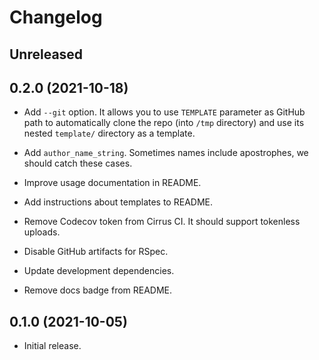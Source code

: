 # Changelog

## Unreleased

## 0.2.0 (2021-10-18)

*   Add `--git` option.
    It allows you to use `TEMPLATE` parameter as GitHub path to automatically clone the repo
    (into `/tmp` directory) and use its nested `template/` directory as a template.

*   Add `author_name_string`.
    Sometimes names include apostrophes, we should catch these cases.

*   Improve usage documentation in README.

*   Add instructions about templates to README.

*   Remove Codecov token from Cirrus CI.
    It should support tokenless uploads.

*   Disable GitHub artifacts for RSpec.

*   Update development dependencies.

*   Remove docs badge from README.

## 0.1.0 (2021-10-05)

*   Initial release.
